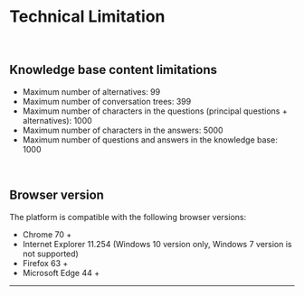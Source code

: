 **Technical Limitation**
=================

<br/>

**Knowledge base content limitations**
-----------------

-   Maximum number of alternatives: 99
-   Maximum number of conversation trees: 399
-   Maximum number of characters in the questions (principal questions +
    alternatives): 1000
-   Maximum number of characters in the answers: 5000
-   Maximum number of questions and answers in the knowledge base: 1000

<br/>

**Browser version**
-------------------

The platform is compatible with the following browser versions:

-   Chrome 70 +
-   Internet Explorer 11.254 (Windows 10 version only, Windows 7 version is not
    supported)
-   Firefox 63 +
-   Microsoft Edge 44 +



---


<Hubspot />